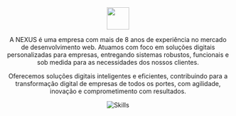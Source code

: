 <center>
<img src="https://nexus.gabrielsilva.dev.br/assets/logo-black.svg" height="50">

A NEXUS é uma empresa com mais de 8 anos de experiência no mercado de desenvolvimento web. Atuamos com foco em soluções digitais personalizadas para empresas, entregando sistemas robustos, funcionais e sob medida para as necessidades dos nossos clientes. 

Oferecemos soluções digitais inteligentes e eficientes, contribuindo para a transformação digital de empresas de todos os portes, com agilidade, inovação e comprometimento com resultados.

![Skills](https://skillicons.dev/icons?i=php,laravel,javascript,react,angular,mysql,aws&theme=dark)
</center>
